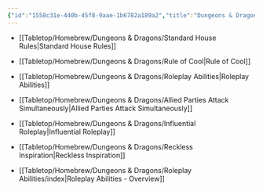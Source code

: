 ```yaml
---
{"id":"1558c31e-440b-45f8-9aae-1b6782a189a2","title":"Dungeons & Dragons","description":"Homebrew for Dungeons & Dragons","publish":true,"date_created":"Sunday, April 21st 2024, 9:53:16 pm","date_modified":"Friday, April 26th 2024, 11:23:01 pm","editing_lock":true,"live_preview":true,"cssclasses":["mado-heading","index-page","hide-date"],"PassFrontmatter":true}
---
```



- [[Tabletop/Homebrew/Dungeons & Dragons/Standard House Rules\|Standard House Rules]]
- [[Tabletop/Homebrew/Dungeons & Dragons/Rule of Cool\|Rule of Cool]]
- [[Tabletop/Homebrew/Dungeons & Dragons/Roleplay Abilities\|Roleplay Abilities]]
- [[Tabletop/Homebrew/Dungeons & Dragons/Allied Parties Attack Simultaneously\|Allied Parties Attack Simultaneously]]
- [[Tabletop/Homebrew/Dungeons & Dragons/Influential Roleplay\|Influential Roleplay]]
- [[Tabletop/Homebrew/Dungeons & Dragons/Reckless Inspiration\|Reckless Inspiration]]


- [[Tabletop/Homebrew/Dungeons & Dragons/Roleplay Abilities/index\|Roleplay Abilities - Overview]]

